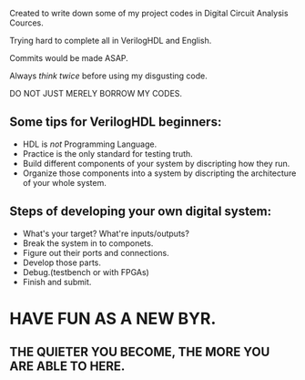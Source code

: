 Created to write down some of my project codes in Digital Circuit Analysis Cources.

Trying hard to complete all in VerilogHDL and English.

Commits would be made ASAP.

Always *think twice* before using my disgusting code.

DO NOT JUST MERELY BORROW MY CODES.


Some tips for VerilogHDL beginners:
---
- HDL is *not* Programming Language.
- Practice is the only standard for testing truth.
- Build different components of your system by discripting how they run.
- Organize those components into a system by discripting the architecture of your whole system. 

Steps of developing your own digital system:
---
- What's your target? What're inputs/outputs?
- Break the system in to componets.
- Figure out their ports and connections.
- Develop those parts.
- Debug.(testbench or with FPGAs)
- Finish and submit.

HAVE FUN AS A NEW BYR.
==
THE QUIETER YOU BECOME, THE MORE YOU ARE ABLE TO HERE.
--
